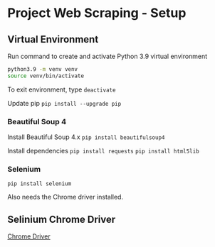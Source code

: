# Project Web Scraping - Setup

## Virtual Environment

Run command to create and activate Python 3.9 virtual environment

``` bash
python3.9 -m venv venv
source venv/bin/activate
```

To exit environment, type `deactivate`

Update pip
`pip install --upgrade pip`

### Beautiful Soup 4

Install Beautiful Soup 4.x
`pip install beautifulsoup4`

Install dependencies
`pip install requests`
`pip install html5lib`

### Selenium

`pip install selenium`

Also needs the Chrome driver installed.

## Selinium Chrome Driver

[Chrome Driver](https://sites.google.com/a/chromium.org/chromedriver/downloads)
